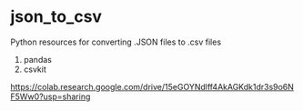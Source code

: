 # json_to_csv
Python resources for converting .JSON files to .csv files

1. pandas
2. csvkit

https://colab.research.google.com/drive/15eGOYNdlff4AkAGKdk1dr3s9o6NF5Ww0?usp=sharing
